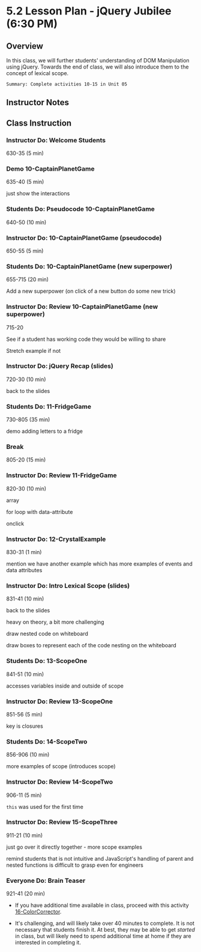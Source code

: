 # 5.2 Lesson Plan - jQuery Jubilee (6:30 PM)

## Overview

In this class, we will further students' understanding of DOM Manipulation using jQuery. Towards the end of class, we will also introduce them to the concept of lexical scope.

`Summary: Complete activities 10-15 in Unit 05`

## Instructor Notes

## Class Instruction

### Instructor Do: Welcome Students

630-35 (5 min)

### Demo 10-CaptainPlanetGame

635-40 (5 min)

just show the interactions

### Students Do: Pseudocode 10-CaptainPlanetGame

640-50 (10 min)

### Instructor Do: 10-CaptainPlanetGame (pseudocode)

650-55 (5 min)

### Students Do: 10-CaptainPlanetGame (new superpower)

655-715 (20 min)

Add a new superpower (on click of a new button do some new trick)

### Instructor Do: Review 10-CaptainPlanetGame (new superpower)

715-20

See if a student has working code they would be willing to share

Stretch example if not

### Instructor Do: jQuery Recap (slides)

720-30 (10 min)

back to the slides

### Students Do: 11-FridgeGame

730-805 (35 min)

demo adding letters to a fridge

### Break

805-20 (15 min)

### Instructor Do: Review 11-FridgeGame

820-30 (10 min)

array

for loop with data-attribute

onclick

### Instructor Do: 12-CrystalExample

830-31 (1 min)

mention we have another example which has more examples of events and data attributes

### Instructor Do: Intro Lexical Scope (slides)

831-41 (10 min)

back to the slides

heavy on theory, a bit more challenging

draw nested code on whiteboard

draw boxes to represent each of the code nesting on the whiteboard

### Students Do: 13-ScopeOne

841-51 (10 min)

accesses variables inside and outside of scope

### Instructor Do: Review 13-ScopeOne

851-56 (5 min)

key is closures

### Students Do: 14-ScopeTwo

856-906 (10 min)

more examples of scope (introduces scope)

### Instructor Do: Review 14-ScopeTwo

906-11 (5 min)

`this` was used for the first time

### Instructor Do: Review 15-ScopeThree

911-21 (10 min)

just go over it directly together - more scope examples

remind students that is not intuitive and JavaScript's handling of parent and nested functions is difficult to grasp even for engineers

### Everyone Do: Brain Teaser

921-41 (20 min)

- If you have additional time available in class, proceed with this activity [16-ColorCorrector](../../../../01-Class-Content/05-third-party-apis/01-Activities/16-ColorCorrector).

- It's challenging, and will likely take over 40 minutes to complete. It is not necessary that students finish it. At best, they may be able to get _started_ in class, but will likely need to spend additional time at home if they are interested in completing it.
